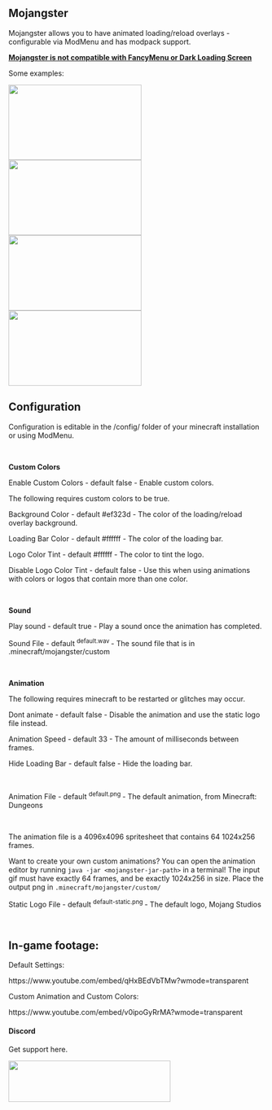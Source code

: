 <h2>Mojangster</h2>
<p>Mojangster allows you to have animated loading/reload overlays - configurable via ModMenu and has modpack support.</p>
<p><span style="text-decoration: underline;"><strong>Mojangster is not compatible with FancyMenu or Dark Loading Screen</strong></span></p>
<p>Some examples:</p>
<p><img src="https://www.minecraft.net/content/dam/franchise/logos/mojang-logo-2.gif" alt="" width="261" height="148" /><img src="https://i2.wp.com/codemyui.com/wp-content/uploads/2019/10/Google-SVG-Logo-Using-GreenSock-Animation.gif?fit=880%2C440&amp;ssl=1" width="261" height="148" /><img src="https://media.discordapp.net/attachments/878320248124755999/882345480229621840/unknown.png" width="261" height="148" /><img src="https://i.imgur.com/cyqouSR.png" width="261" height="148" /></p>
<h2>Configuration</h2>
<p>Configuration is editable in the /config/ folder of your minecraft installation or using ModMenu.</p>
<p>&nbsp;</p>
<p><strong>Custom Colors</strong></p>
<p>Enable Custom Colors - default false - Enable custom colors.</p>
<p>The following requires custom colors to be true.</p>
<p>Background Color - default&nbsp;#ef323d - The color of the loading/reload overlay background.</p>
<p>Loading Bar Color - default&nbsp;#ffffff - The color of the loading bar.</p>
<p>Logo Color Tint - default&nbsp;#ffffff - The color to tint the logo.</p>
<p>Disable Logo Color Tint - default false&nbsp;- Use this when using animations with colors or logos that contain more than one color.</p>
<p>&nbsp;</p>
<p><strong>Sound</strong></p>
<p>Play sound - default&nbsp;true&nbsp;- Play a sound once the animation has completed.</p>
<p>Sound File - default <sup>default.wav </sup>- The sound file that is in .minecraft/mojangster/custom</p>
<p>&nbsp;</p>
<p><strong>Animation</strong></p>
<p>The following requires minecraft to be restarted or glitches may occur.</p>
<p>Dont animate - default&nbsp;false&nbsp;- Disable the animation and use the static logo file instead.</p>
<p>Animation Speed - default 33 - The amount of milliseconds between frames.</p>
<p>Hide Loading Bar - default&nbsp;false&nbsp;- Hide the loading bar.</p>
<p>&nbsp;</p>
<p>Animation File - default&nbsp;<sup>default.png </sup>- The default animation, from Minecraft: Dungeons</p>
<p>&nbsp;</p>
<p>The animation file is a 4096x4096 spritesheet that contains 64 1024x256 frames.</p>
<p>Want to create your own custom animations? You can open the animation editor by running <code>java -jar &lt;mojangster-jar-path&gt;</code> in a terminal! The input gif must have exactly 64 frames, and be exactly 1024x256 in size. Place the output png in <code>.minecraft/mojangster/custom/</code></p>
<p>Static Logo File - default&nbsp;<sup>default-static.png </sup>- The default logo, Mojang Studios</p>
<p>&nbsp;</p>
<h2>In-game footage:</h2>
<p>Default Settings:</p>
https://www.youtube.com/embed/qHxBEdVbTMw?wmode=transparent
<p>Custom Animation and Custom Colors:</p>
https://www.youtube.com/embed/v0ipoGyRrMA?wmode=transparent
<h4><strong>Discord</strong></h4>
<p>Get support here.</p>
<p><a href="https://discord.gg/rXJvtECsm8"><img src="https://i.imgur.com/3lkhvek.png" width="318" height="81" /> </a></p>
